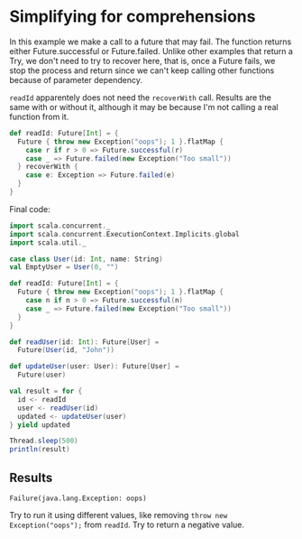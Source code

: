
# Simplifying for comprehensions

In this example we make a call to a future that may fail. 
The function returns either Future.successful or Future.failed. Unlike other examples that return a Try,
we don't need to try to recover here, that is, once a Future fails, we stop the process and return since we 
can't keep calling other functions because of parameter dependency.

`readId` apparentely does not need the `recoverWith` call. Results are the same with or without it, although 
it may be because I'm not calling a real function from it.

```scala
def readId: Future[Int] = {
  Future { throw new Exception("oops"); 1 }.flatMap {
    case r if r > 0 => Future.successful(r)
    case _ => Future.failed(new Exception("Too small"))
  } recoverWith {
    case e: Exception => Future.failed(e)
  }
}
```

Final code:

```scala
import scala.concurrent._
import scala.concurrent.ExecutionContext.Implicits.global
import scala.util._

case class User(id: Int, name: String)
val EmptyUser = User(0, "")

def readId: Future[Int] = {
  Future { throw new Exception("oops"); 1 }.flatMap {
    case n if n > 0 => Future.successful(n)
    case _ => Future.failed(new Exception("Too small"))
  }
}

def readUser(id: Int): Future[User] =
  Future(User(id, "John"))

def updateUser(user: User): Future[User] =
  Future(user)

val result = for {
  id <- readId
  user <- readUser(id)
  updated <- updateUser(user)
} yield updated

Thread.sleep(500)
println(result)
```

## Results

```
Failure(java.lang.Exception: oops)
```

Try to run it using different values, like removing `throw new Exception("oops");` from `readId`. Try to return
a negative value.
